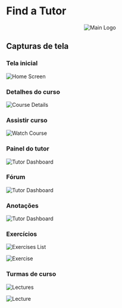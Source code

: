 # Find a Tutor

<p align="center">
  <img src="https://raw.githubusercontent.com/nathangngencissk/find-a-tutor/main/web/src/assets/main-logo.png" alt="Main Logo"/>
</p>

## Capturas de tela

### Tela inicial

![Home Screen](https://raw.githubusercontent.com/nathangngencissk/find-a-tutor/main/screenshots/home_screen.png)

### Detalhes do curso

![Course Details](https://raw.githubusercontent.com/nathangngencissk/find-a-tutor/main/screenshots/detalhes_curso_screen.png)

### Assistir curso

![Watch Course](https://raw.githubusercontent.com/nathangngencissk/find-a-tutor/main/screenshots/assistir_curso_screen.png)

### Painel do tutor

![Tutor Dashboard](https://raw.githubusercontent.com/nathangngencissk/find-a-tutor/main/screenshots/dashboard_screen.png)

### Fórum

![Tutor Dashboard](https://raw.githubusercontent.com/nathangngencissk/find-a-tutor/main/screenshots/foruns_screen.png)

### Anotações

![Tutor Dashboard](https://raw.githubusercontent.com/nathangngencissk/find-a-tutor/main/screenshots/notes_screen.png)

### Exercícios

![Exercises List](https://raw.githubusercontent.com/nathangngencissk/find-a-tutor/main/screenshots/exercicios_lista_screen.png)

![Exercise](https://raw.githubusercontent.com/nathangngencissk/find-a-tutor/main/screenshots/exercicio_screen.png)

### Turmas de curso

![Lectures](https://raw.githubusercontent.com/nathangngencissk/find-a-tutor/main/screenshots/turmas_screen.png)

![Lecture](https://raw.githubusercontent.com/nathangngencissk/find-a-tutor/main/screenshots/turmas_detalhes_screen.png)